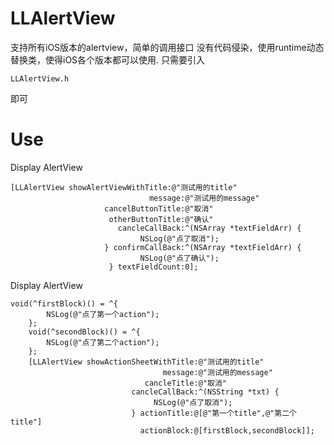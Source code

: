 # LLAlertView
支持所有iOS版本的alertview，简单的调用接口
没有代码侵染，使用runtime动态替换类，使得iOS各个版本都可以使用.
只需要引入<pre><code>LLAlertView.h</pre></code>即可

# Use
<b1>Display AlertView</b1>
<pre><code>[LLAlertView showAlertViewWithTitle:@"测试用的title"
                               message:@"测试用的message"
                     cancelButtonTitle:@"取消"
                      otherButtonTitle:@"确认"
                        cancleCallBack:^(NSArray<UITextField *> *textFieldArr) {
                             NSLog(@"点了取消");
                     } confirmCallBack:^(NSArray<UITextField *> *textFieldArr) {
                             NSLog(@"点了确认");
                      } textFieldCount:0];</pre></code>

<b1>Display AlertView</b1>
<pre><code>void(^firstBlock)() = ^{
        NSLog(@"点了第一个action");
    };
    void(^secondBlock)() = ^{
        NSLog(@"点了第二个action");
    };
    [LLAlertView showActionSheetWithTitle:@"测试用的title"
                                  message:@"测试用的message"
                              cancleTitle:@"取消"
                           cancleCallBack:^(NSString *txt) {
                                NSLog(@"点了取消");
                           } actionTitle:@[@"第一个title",@"第二个title"]
                             actionBlock:@[firstBlock,secondBlock]];</pre></code>
